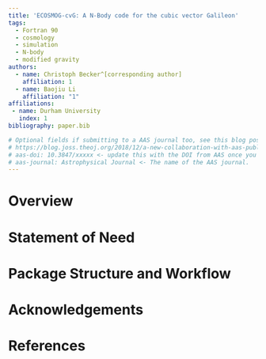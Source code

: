```yaml
---
title: 'ECOSMOG-cvG: A N-Body code for the cubic vector Galileon'
tags:
  - Fortran 90
  - cosmology
  - simulation
  - N-body
  - modified gravity
authors:
  - name: Christoph Becker^[corresponding author]
    affiliation: 1 
  - name: Baojiu Li
    affiliation: "1"
affiliations:
 - name: Durham University
   index: 1
bibliography: paper.bib

# Optional fields if submitting to a AAS journal too, see this blog post:
# https://blog.joss.theoj.org/2018/12/a-new-collaboration-with-aas-publishing
# aas-doi: 10.3847/xxxxx <- update this with the DOI from AAS once you know it.
# aas-journal: Astrophysical Journal <- The name of the AAS journal.
---
```


# Overview 

# Statement of Need

# Package Structure and Workflow 

# Acknowledgements

# References

